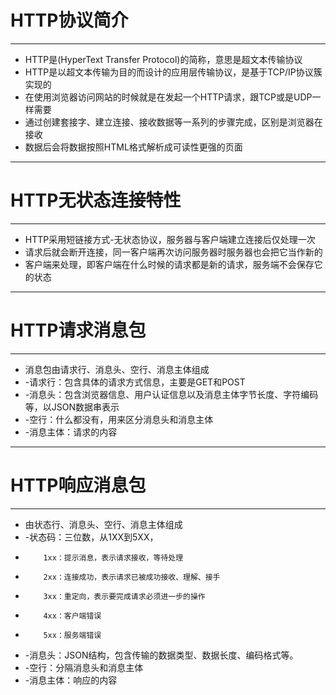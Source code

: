 # HTTP协议简介
---
+ HTTP是(HyperText Transfer Protocol)的简称，意思是超文本传输协议
+ HTTP是以超文本传输为目的而设计的应用层传输协议，是基于TCP/IP协议簇实现的
+ 在使用浏览器访问网站的时候就是在发起一个HTTP请求，跟TCP或是UDP一样需要
+ 通过创建套接字、建立连接、接收数据等一系列的步骤完成，区别是浏览器在接收
+ 数据后会将数据按照HTML格式解析成可读性更强的页面
---

# HTTP无状态连接特性
---
+ HTTP采用短链接方式-无状态协议，服务器与客户端建立连接后仅处理一次
+ 请求后就会断开连接，同一客户端再次访问服务器时服务器也会把它当作新的
+ 客户端来处理，即客户端在什么时候的请求都是新的请求，服务端不会保存它的状态

---

# HTTP请求消息包
---
+ 消息包由请求行、消息头、空行、消息主体组成
+ -请求行：包含具体的请求方式信息，主要是GET和POST
+ -消息头：包含浏览器信息、用户认证信息以及消息主体字节长度、字符编码等，以JSON数据串表示
+ -空行：什么都没有，用来区分消息头和消息主体
+ -消息主体：请求的内容
---

# HTTP响应消息包
---
+ 由状态行、消息头、空行、消息主体组成
+ -状态码：三位数，从1XX到5XX，
+         1xx：提示消息，表示请求接收，等待处理
+         2xx：连接成功，表示请求已被成功接收、理解、接手
+         3xx：重定向，表示要完成请求必须进一步的操作
+         4xx：客户端错误
+         5xx：服务端错误
+ -消息头：JSON结构，包含传输的数据类型、数据长度、编码格式等。
+ -空行：分隔消息头和消息主体
+ -消息主体：响应的内容